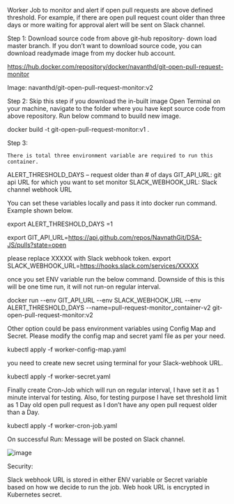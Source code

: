 Worker Job to monitor and alert if open pull requests are above defined threshold. For example, if there are open pull request count older than three days or more waiting for approval alert will be sent on Slack channel.

Step 1: 
Download source code from above git-hub repository- down load master branch.
If you don’t want to download source code, you can download readymade image from my docker hub account.

https://hub.docker.com/repository/docker/navanthd/git-open-pull-request-monitor

Image: navanthd/git-open-pull-request-monitor:v2


Step 2:  Skip this step if you download the in-built image 
Open Terminal on your machine, navigate to the folder where you have kept source code from above repository. Run below command to buuild new image. 

docker build -t git-open-pull-request-monitor:v1 .

Step 3: 

	There is total three environment variable are required to run this container.

ALERT_THRESHOLD_DAYS – request older than # of days
GIT_API_URL: git api URL for which you want to set monitor
SLACK_WEBHOOK_URL: Slack channel webhook URL

You can set these variables locally and pass it into docker run command. Example shown below.

export ALERT_THRESHOLD_DAYS =1

export GIT_API_URL=https://api.github.com/repos/NavnathGit/DSA-JS/pulls?state=open

please replace XXXXX with Slack webhook token.
export SLACK_WEBHOOK_URL=https://hooks.slack.com/services/XXXXX

once you set ENV variable run the below command. Downside of this is this will be one time run, it will not run-on regular interval.

docker run --env GIT_API_URL --env SLACK_WEBHOOK_URL --env ALERT_THRESHOLD_DAYS --name=pull-request-monitor_container-v2 git-open-pull-request-monitor:v2

Other option could be pass environment variables using Config Map and Secret. Please modify the config map and secret yaml file as per your need.

kubectl apply -f worker-config-map.yaml

you need to create new secret using terminal for your Slack-webhook URL.

kubectl apply -f worker-secret.yaml

Finally create Cron-Job which will run on regular interval, I have set it as 1 minute interval for testing. Also, for testing purpose I have set threshold limit as 1 Day old open pull request as I don’t have any open pull request older than a Day.

kubectl apply -f worker-cron-job.yaml

On successful Run:  Message will be posted on Slack channel.  

![image](https://user-images.githubusercontent.com/87501404/152604267-3ff5d482-8c85-4ade-a439-44b1df7f1353.png)

Security: 

Slack webhook URL is stored in either ENV variable or Secret variable based on how we decide to run the job. Web hook URL is encrypted in Kubernetes secret.
